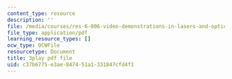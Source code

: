 ```yaml
---
content_type: resource
description: ''
file: /media/courses/res-6-006-video-demonstrations-in-lasers-and-optics-spring-2008/c37b6775e3ae847451a1331847cfd4f1_J4Ecq7hIzYU.pdf
file_type: application/pdf
learning_resource_types: []
ocw_type: OCWFile
resourcetype: Document
title: 3play pdf file
uid: c37b6775-e3ae-8474-51a1-331847cfd4f1
---
```

